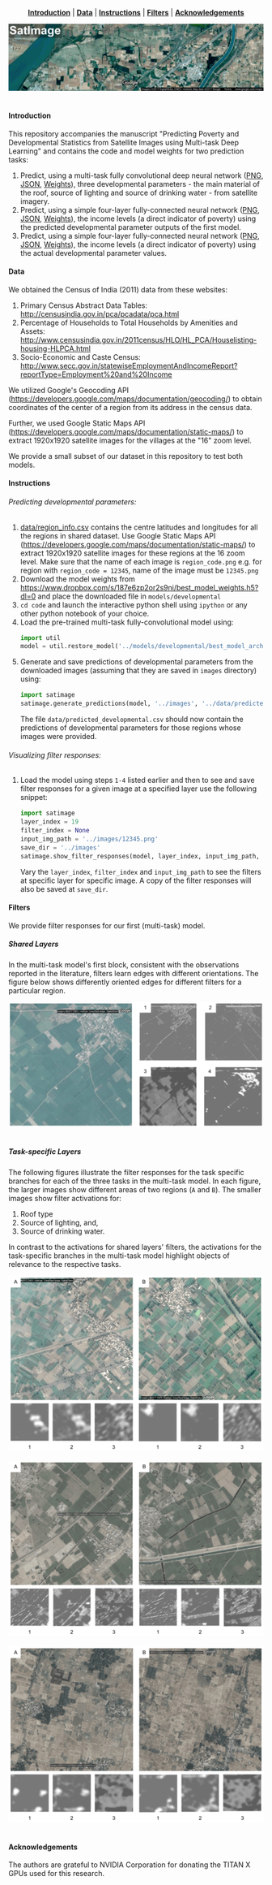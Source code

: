 <p align="center">
<b><a href="#introduction">Introduction</a></b>
|
<b><a href="#data">Data</a></b>
|
<b><a href="#data">Instructions</a></b>
|
<b><a href="#filters">Filters</a></b>
|
<b><a href="#acknowledgements">Acknowledgements</a></b>
</p>

<a href="https://github.com/agarwalt/satimage">
<div align="center">
	<img src="readme_images/header_img.png">
</div>
</a><br>

#### Introduction

This repository accompanies the manuscript "Predicting Poverty and Developmental Statistics from Satellite Images using Multi-task Deep Learning" and contains the code and model weights for two prediction tasks: 

1. Predict, using a multi-task fully convolutional deep neural network (<a href="models/developmental/model.png" target="_blank">PNG</a>, <a href="models/developmental/best_model_architecture.json" target="_blank">JSON</a>, <a href="https://www.dropbox.com/s/187e6zp2or2s9ni/best_model_weights.h5?dl=0" target="_blank">Weights</a>), three developmental parameters - the main material of the roof, source of lighting and source of drinking water - from satellite imagery.
2. Predict, using a simple four-layer fully-connected neural network (<a href="models/income_poverty_pd/model.png" target="_blank">PNG</a>, <a href="models/income_poverty_pd/best_model_architecture.json" target="_blank">JSON</a>, <a href="https://www.dropbox.com/s/ml3hkms3nlx0k0u/best_model_weights.h5?dl=0" target="_blank">Weights</a>), the income levels (a direct indicator of poverty) using the predicted developmental parameter outputs of the first model.
2. Predict, using a simple four-layer fully-connected neural network (<a href="models/income_poverty_cd/model.png" target="_blank">PNG</a>, <a href="models/income_poverty_cd/best_model_architecture.json" target="_blank">JSON</a>, <a href="" target="_blank">Weights</a>), the income levels (a direct indicator of poverty) using the actual developmental parameter values.


#### Data

We obtained the Census of India (2011) data from these websites: 

1. Primary Census Abstract Data Tables: <a href="http://censusindia.gov.in/pca/pcadata/pca.html" target="_blank">http://censusindia.gov.in/pca/pcadata/pca.html</a>
2. Percentage of Households to Total Households by Amenities and Assets: <a href="http://www.censusindia.gov.in/2011census/HLO/HL_PCA/Houselisting-housing-HLPCA.html" target="_blank">http://www.censusindia.gov.in/2011census/HLO/HL_PCA/Houselisting-housing-HLPCA.html</a>
3. Socio-Economic and Caste Census: <a href="http://www.secc.gov.in/statewiseEmploymentAndIncomeReport?reportType=Employment%20and%20Income" target="_blank">http://www.secc.gov.in/statewiseEmploymentAndIncomeReport?reportType=Employment%20and%20Income</a>

We utilized Google's Geocoding API (https://developers.google.com/maps/documentation/geocoding/) to obtain coordinates of the center of a region from its address in the census data.  

Further, we used Google Static Maps API (https://developers.google.com/maps/documentation/static-maps/) to extract 1920x1920 satellite images for the villages at the "16" zoom level.

We provide a small subset of our dataset in this repository to test both models.


#### Instructions

###### Predicting developmental parameters:
1. <a href="data/region_info.csv" target="_blank">data/region_info.csv</a> contains the centre latitudes and longitudes for all the regions in shared dataset. Use Google Static Maps API (https://developers.google.com/maps/documentation/static-maps/) to extract 1920x1920 satellite images for these regions at the 16 zoom level. Make sure that the name of each image is `region_code.png` e.g. for region with `region_code = 12345`, name of the image must be `12345.png`
2. Download the model weights from https://www.dropbox.com/s/187e6zp2or2s9ni/best_model_weights.h5?dl=0 and place the downloaded file in `models/developmental`
3. `cd code` and launch the interactive python shell using `ipython` or any other python notebook of your choice.  
4. Load the pre-trained multi-task fully-convolutional model using: 
    ```python
    import util
    model = util.restore_model('../models/developmental/best_model_architecture.json', '../models/developmental/best_model_weights.h5')
    ``` 
5. Generate and save predictions of developmental parameters from the downloaded images (assuming that they are saved in `images` directory) using:
    ```python
    import satimage
    satimage.generate_predictions(model, '../images', '../data/predicted_developmental.csv')
    ```
    The file `data/predicted_developmental.csv` should now contain the predictions of developmental parameters for those regions whose images were provided.
    
###### Visualizing filter responses:
1.  Load the model using steps `1-4` listed earlier and then to see and save filter responses for a given image at a specified layer use the following snippet:
    ```python
    import satimage
    layer_index = 19
    filter_index = None
    input_img_path = '../images/12345.png'
    save_dir = '../images'
    satimage.show_filter_responses(model, layer_index, input_img_path, save_dir, filter_index)
    ```
    Vary the `layer_index`, `filter_index` and `input_img_path` to see the filters at specific layer for specific image. A copy of the filter responses will also be saved at `save_dir`.

#### Filters

We provide filter responses for our first (multi-task) model.

##### Shared Layers

In the multi-task model's first block, consistent with the observations reported in the literature, filters learn edges with different orientations. The figure below shows differently oriented edges for different filters for a particular region.

<div align="center">
	<img src="filter_responses/shared_1.png">
</div>
<br>

##### Task-specific Layers

The following figures illustrate the filter responses for the task specific branches for each of the three tasks in the multi-task model. In each figure, the larger images show different areas of two regions (`A` and `B`). The smaller images show filter activations for: 

1. Roof type 
2. Source of lighting, and,
3. Source of drinking water. 

In contrast to the activations for shared layers' filters, the activations for the task-specific branches in the multi-task model highlight objects of relevance to the respective tasks.

<div align="center">
	<img src="filter_responses/task_specific_1.png">
</div>
<br>

<div align="center">
	<img src="filter_responses/task_specific_2.png">
</div>
<br>

<div align="center">
	<img src="filter_responses/task_specific_3.png">
</div>
<br>


#### Acknowledgements

The authors are grateful to NVIDIA Corporation for donating the TITAN X GPUs used for this research.
